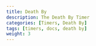 ```yaml
---
title: Death By
description: The Death By Timer
categories: [Timers, Death By]
tags: [timers, docs, death by]
weight: 3
---
```


